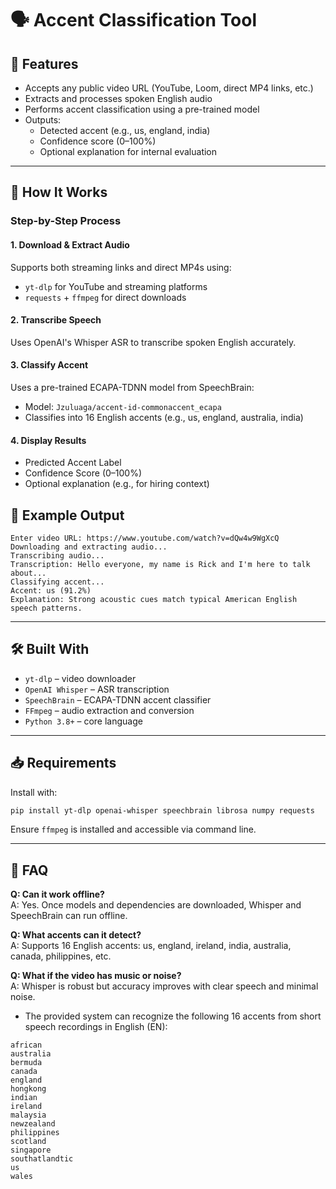 # 🗣️ Accent Classification Tool

## 📌 Features

- Accepts any public video URL (YouTube, Loom, direct MP4 links, etc.)
- Extracts and processes spoken English audio
- Performs accent classification using a pre-trained model
- Outputs:
  - Detected accent (e.g., us, england, india)
  - Confidence score (0–100%)
  - Optional explanation for internal evaluation

---

## 🧠 How It Works

### Step-by-Step Process

#### 1. Download & Extract Audio

Supports both streaming links and direct MP4s using:
- `yt-dlp` for YouTube and streaming platforms
- `requests` + `ffmpeg` for direct downloads

#### 2. Transcribe Speech

Uses OpenAI's Whisper ASR to transcribe spoken English accurately.

#### 3. Classify Accent

Uses a pre-trained ECAPA-TDNN model from SpeechBrain:
- Model: `Jzuluaga/accent-id-commonaccent_ecapa`
- Classifies into 16 English accents (e.g., us, england, australia, india)

#### 4. Display Results

- Predicted Accent Label
- Confidence Score (0–100%)
- Optional explanation (e.g., for hiring context)



## 🧪 Example Output

```
Enter video URL: https://www.youtube.com/watch?v=dQw4w9WgXcQ
Downloading and extracting audio...
Transcribing audio...
Transcription: Hello everyone, my name is Rick and I'm here to talk about...
Classifying accent...
Accent: us (91.2%)
Explanation: Strong acoustic cues match typical American English speech patterns.
```

---

## 🛠️ Built With

- `yt-dlp` – video downloader
- `OpenAI Whisper` – ASR transcription
- `SpeechBrain` – ECAPA-TDNN accent classifier
- `FFmpeg` – audio extraction and conversion
- `Python 3.8+` – core language

---

## 📥 Requirements

Install with:

```bash
pip install yt-dlp openai-whisper speechbrain librosa numpy requests
```

Ensure `ffmpeg` is installed and accessible via command line.

---

## 🙋 FAQ

**Q: Can it work offline?**  
A: Yes. Once models and dependencies are downloaded, Whisper and SpeechBrain can run offline.

**Q: What accents can it detect?**  
A: Supports 16 English accents: us, england, ireland, india, australia, canada, philippines, etc.

**Q: What if the video has music or noise?**  
A: Whisper is robust but accuracy improves with clear speech and minimal noise.

- The provided system can recognize the following 16 accents from short speech recordings in English (EN):
```
african
australia
bermuda
canada
england
hongkong
indian
ireland
malaysia
newzealand
philippines
scotland
singapore
southatlandtic
us
wales
```